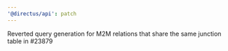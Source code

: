 ```yaml
---
'@directus/api': patch
---
```


Reverted query generation for M2M relations that share the same junction table in #23879
